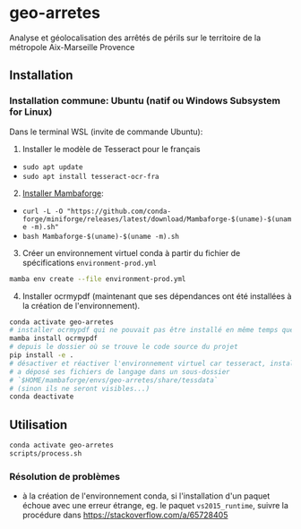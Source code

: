 # geo-arretes

Analyse et géolocalisation des arrêtés de périls sur le territoire de la métropole Aix-Marseille Provence

## Installation

### Installation commune: Ubuntu (natif ou Windows Subsystem for Linux)

Dans le terminal WSL (invite de commande Ubuntu):
1. Installer le modèle de Tesseract pour le français
  * `sudo apt update`
  * `sudo apt install tesseract-ocr-fra`
2. [Installer Mambaforge](https://github.com/conda-forge/miniforge#mambaforge):
  * `curl -L -O "https://github.com/conda-forge/miniforge/releases/latest/download/Mambaforge-$(uname)-$(uname -m).sh"`
  * `bash Mambaforge-$(uname)-$(uname -m).sh`
3. Créer un environnement virtuel conda à partir du fichier de spécifications `environment-prod.yml`
```sh
mamba env create --file environment-prod.yml
```
4. Installer ocrmypdf (maintenant que ses dépendances ont été installées à la
création de l'environnement).
```sh
conda activate geo-arretes
# installer ocrmypdf qui ne pouvait pas être installé en même temps que ses dépendances...
mamba install ocrmypdf
# depuis le dossier où se trouve le code source du projet
pip install -e .
# désactiver et réactiver l'environnement virtuel car tesseract, installé par ocrmypdf,
# a déposé ses fichiers de langage dans un sous-dossier
# `$HOME/mambaforge/envs/geo-arretes/share/tessdata`
# (sinon ils ne seront visibles...)
conda deactivate
```

## Utilisation

```sh
conda activate geo-arretes
scripts/process.sh
```

### Résolution de problèmes

* à la création de l'environnement conda, si l'installation d'un paquet échoue avec une erreur étrange, eg. le paquet `vs2015_runtime`, suivre la procédure dans <https://stackoverflow.com/a/65728405>
